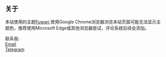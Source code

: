 ## 关于

本站使用的主题[Fuwari](https://github.com/saicaca/fuwari),使用Google Chrome浏览器浏览本站页面可能无法显示主题色，推荐使用Microsoft Edge或其他浏览器尝试，评论系统后续会添加。

联系我:<br>
[Email](mailto:ekoneko@126.com)<br>
[Telegram](https://t.me/Xiaorona)